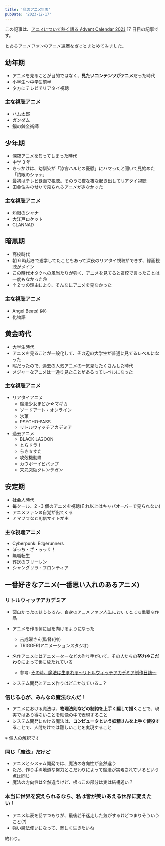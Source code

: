 ```yaml
---
title: '私のアニメ年表'
pubDate: '2023-12-17'
---
```


この記事は、[アニメについて熱く語る Advent Calendar 2023](https://adventar.org/calendars/8772) 17 日目の記事です。

とあるアニメファンのアニメ遍歴をざっとまとめてみました。

## 幼年期

- アニメを見ることが目的ではなく、**見たいコンテンツがアニメ**だった時代
- 小学生〜中学生前半
- 夕方にテレビでリアタイ視聴

### 主な視聴アニメ

- ハム太郎
- ガンダム
- 鋼の錬金術師

## 少年期

- 深夜アニメを知ってしまった時代
- 中学 3 年
- きっかけは、幼馴染が「涼宮ハルヒの憂鬱」にハマったと聞いて見始めた「灼眼のシャナ」
- 最初はテレビ録画で視聴。そのうち夜な夜な起き出してリアタイ視聴
- 田舎住みのせいで見られるアニメが少なかった

### 主な視聴アニメ

- 灼眼のシャナ
- 大江戸ロケット
- CLANNAD

## 暗黒期

- 高校時代
- 朝 6 時起きで通学してたこともあって深夜のリアタイ視聴ができず、録画視聴がメイン
- この時代オタクへの風当たりが強く、アニメを見てると高校で言ったことは一度もなかった😢
- ↑ 2 つの理由により、そんなにアニメを見なかった

### 主な視聴アニメ

- Angel Beats! (神)
- 化物語

## 黄金時代

- 大学生時代
- アニメを見ることが一般化して、その辺の大学生が普通に見てるレベルになった
- 暇だったので、過去の人気アニメの一気見もたくさんした時代
- メジャーなアニメは一通り見たことがあるってレベルになった

### 主な視聴アニメ

- リアタイアニメ
  - 魔法少女まどか☆マギカ
  - ソードアート・オンライン
  - 氷菓
  - PSYCHO-PASS
  - リトルウィッチアカデミア
- 過去アニメ
  - BLACK LAGOON
  - とらドラ！
  - らき☆すた
  - 攻殻機動隊
  - カウボーイビバップ
  - 天元突破グレンラガン

## 安定期

- 社会人時代
- 毎クール、2・3 個のアニメを視聴(それ以上はキャパオーバーで見られない)
- アニメファンの自覚が出てくる
- アマプラなど配信サイトが主

### 主な視聴アニメ

- Cyberpunk: Edgerunners
- ぼっち・ざ・ろっく！
- 無職転生
- 葬送のフリーレン
- シャングリラ・フロンティア

## 一番好きなアニメ(一番思い入れのあるアニメ)

### リトルウィッチアカデミア

- 面白かったのはもちろん、自身のアニメファン人生においてとても重要な作品
- アニメを作る側に目を向けるようになった

  - 吉成曜さん(監督)(神)
  - TRIGGER(アニメーションスタジオ)

- 名作アニメにはアニメーターなどの作り手がいて、その人たちの**努力やこだわり**によって世に放たれている
  - 参考: [その時、魔法は生まれる～リトルウィッチアカデミア制作日誌～](https://youtu.be/ooaDf1llA7E?si=-h0S-G2o6OGrtTum)
- システム開発とアニメ作りはどこか似ている...？

### 信じる心が、みんなの魔法なんだ！

- アニメにおける魔法は、**物理法則などの制約を上手く騙して描く**ことで、現実ではあり得ないことを映像の中で表現すること
- システム開発における魔法は、**コンピュータという妖精さんを上手く使役する**ことで、人間だけでは難しいことを実現すること

※ 個人の解釈です

### 同じ「魔法」だけど

- アニメとシステム開発では、魔法の方向性が全然違う
- ただ、作り手の地道な努力とこだわりによって魔法が実現されているという点は同じ
- 魔法の方向性は全然違うけど、根っこの部分は実は結構近い？

### 本当に世界を変えられるなら、私は皆が笑いあえる世界に変えたい！

- アニメ年表を話すつもりが、最後若干迷走した気がするけどつまりそういうこと(?)
- 強い魔法使いになって、楽しく生きたいね

終わり。
